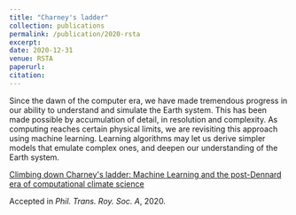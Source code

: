 ```yaml
---
title: "Charney's ladder"
collection: publications
permalink: /publication/2020-rsta
excerpt:
date: 2020-12-31
venue: RSTA
paperurl:
citation:
---
```


Since the dawn of the computer era, we have made tremendous progress in our ability to understand and simulate the Earth system. This has been made possible by accumulation of detail, in resolution and complexity. As computing reaches certain physical limits, we are revisiting this approach using machine learning. Learning algorithms may let us derive simpler models that emulate complex ones, and deepen our understanding of the Earth system.

[Climbing down Charney's ladder: Machine Learning and the post-Dennard era of computational climate science](https://arxiv.org/abs/2005.11862)

Accepted in <i>Phil. Trans. Roy. Soc. A</i>, 2020.

